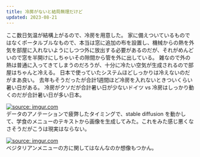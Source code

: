 ```yaml
---
title: 冷房がないと結局無理だけど
updated: 2023-08-21
---
```


ここ数日気温が結構上がるので、冷房を用意した。
家に備えついているものではなくポータルブルなもので、本当は窓に追加の布を設置し、機械からの熱を外気を部屋に入れないようにしつつ外に放出する必要があるのだが、それがめんどいので窓を半開けにしちゃいその隙間から管を外に出している。
雑なので外の熱は普通に入ってきてしまうのだろうが、十分に冷たい空気が生成されるので部屋はちゃんと冷える。
日本で使っていたシステムほどしっかりは冷えないのだがまあ良い。
去年もそうだったが合計1週間ほど冷房を入れないときついくらい暑い日がある。
冷房がクソだが合計暑い日が少ないドイツ vs 冷房はしっかり動くのだが合計暑い日が多い日本。

<a href="https://imgur.com/xj9jKZ6"><img src="https://i.imgur.com/xj9jKZ6.jpg" title="source: imgur.com" /></a>  
データのアノテーションで疲弊したタイミングで、stable diffusion を動かして、学食のメニューのテキストから画像を生成してみた。これをみた感じ悪くなさそうだがこうは現実はならない。

<a href="https://imgur.com/GFv18VY"><img src="https://i.imgur.com/GFv18VY.jpg" title="source: imgur.com" /></a>  
ベジタリアンメニューの方に関してはなんなのか想像もつかん。
